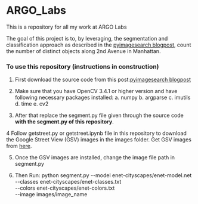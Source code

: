 # ARGO_Labs
This is a repository for all my work at ARGO Labs 

The goal of this project is to, by leveraging, the segmentation and classification approach as described in the [pyimagesearch blogpost](https://www.pyimagesearch.com/2018/09/03/semantic-segmentation-with-opencv-and-deep-learning), count the number of distinct objects along 2nd Avenue in Manhattan.


### To use this repository (instructions in construction)
1. First download the source code from this post:[pyimagesearch blogpost](https://www.pyimagesearch.com/2018/09/03/semantic-segmentation-with-opencv-and-deep-learning)

2. Make sure that you have OpenCV 3.4.1 or higher version and have following necessary packages installed:
   a. numpy
   b. argparse
   c. imutils
   d. time
   e. cv2
  
3. After that replace the segment.py file given through the source code **with the segment.py of this repository**. 

4 Follow getstreet.py or getstreet.ipynb file in this repository to download the Google Street View (GSV) images in the images folder. Get GSV images from [here](https://developers.google.com/maps/documentation/streetview/get-api-key).

5. Once the GSV images are installed, change the image file path in segment.py

6. Then Run: python segment.py --model enet-cityscapes/enet-model.net \
	--classes enet-cityscapes/enet-classes.txt \
	--colors enet-cityscapes/enet-colors.txt \
	--image images/image_name
